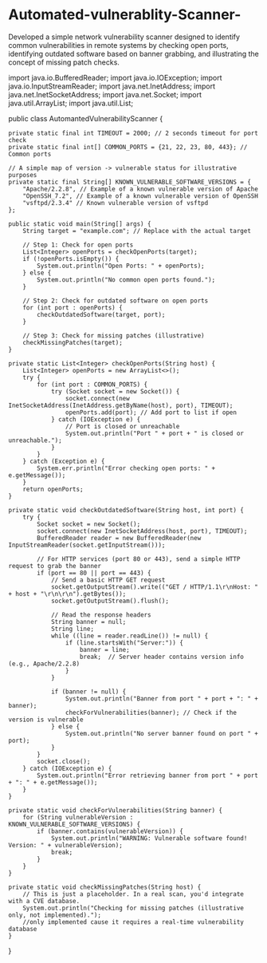 # Automated-vulnerablity-Scanner-
Developed a simple network vulnerability scanner designed to identify common vulnerabilities in remote systems by checking open ports, identifying outdated software based on banner grabbing, and illustrating the concept of missing patch checks.

import java.io.BufferedReader;
import java.io.IOException;
import java.io.InputStreamReader;
import java.net.InetAddress;
import java.net.InetSocketAddress;
import java.net.Socket;
import java.util.ArrayList;
import java.util.List;

public class AutomantedVulnerabilityScanner {

    private static final int TIMEOUT = 2000; // 2 seconds timeout for port check
    private static final int[] COMMON_PORTS = {21, 22, 23, 80, 443}; // Common ports

    // A simple map of version -> vulnerable status for illustrative purposes
    private static final String[] KNOWN_VULNERABLE_SOFTWARE_VERSIONS = {
        "Apache/2.2.8", // Example of a known vulnerable version of Apache
        "OpenSSH_7.2", // Example of a known vulnerable version of OpenSSH
        "vsftpd/2.3.4" // Known vulnerable version of vsftpd
    };

    public static void main(String[] args) {
        String target = "example.com"; // Replace with the actual target

        // Step 1: Check for open ports
        List<Integer> openPorts = checkOpenPorts(target);
        if (!openPorts.isEmpty()) {
            System.out.println("Open Ports: " + openPorts);
        } else {
            System.out.println("No common open ports found.");
        }

        // Step 2: Check for outdated software on open ports
        for (int port : openPorts) {
            checkOutdatedSoftware(target, port);
        }

        // Step 3: Check for missing patches (illustrative)
        checkMissingPatches(target);
    }

    private static List<Integer> checkOpenPorts(String host) {
        List<Integer> openPorts = new ArrayList<>();
        try {
            for (int port : COMMON_PORTS) {
                try (Socket socket = new Socket()) {
                    socket.connect(new InetSocketAddress(InetAddress.getByName(host), port), TIMEOUT);
                    openPorts.add(port); // Add port to list if open
                } catch (IOException e) {
                    // Port is closed or unreachable
                    System.out.println("Port " + port + " is closed or unreachable.");
                }
            }
        } catch (Exception e) {
            System.err.println("Error checking open ports: " + e.getMessage());
        }
        return openPorts;
    }

    private static void checkOutdatedSoftware(String host, int port) {
        try {
            Socket socket = new Socket();
            socket.connect(new InetSocketAddress(host, port), TIMEOUT);
            BufferedReader reader = new BufferedReader(new InputStreamReader(socket.getInputStream()));

            // For HTTP services (port 80 or 443), send a simple HTTP request to grab the banner
            if (port == 80 || port == 443) {
                // Send a basic HTTP GET request
                socket.getOutputStream().write(("GET / HTTP/1.1\r\nHost: " + host + "\r\n\r\n").getBytes());
                socket.getOutputStream().flush();

                // Read the response headers
                String banner = null;
                String line;
                while ((line = reader.readLine()) != null) {
                    if (line.startsWith("Server:")) {
                        banner = line;
                        break;  // Server header contains version info (e.g., Apache/2.2.8)
                    }
                }

                if (banner != null) {
                    System.out.println("Banner from port " + port + ": " + banner);
                    checkForVulnerabilities(banner); // Check if the version is vulnerable
                } else {
                    System.out.println("No server banner found on port " + port);
                }
            }
            socket.close();
        } catch (IOException e) {
            System.out.println("Error retrieving banner from port " + port + ": " + e.getMessage());
        }
    }

    private static void checkForVulnerabilities(String banner) {
        for (String vulnerableVersion : KNOWN_VULNERABLE_SOFTWARE_VERSIONS) {
            if (banner.contains(vulnerableVersion)) {
                System.out.println("WARNING: Vulnerable software found! Version: " + vulnerableVersion);
                break;
            }
        }
    }

    private static void checkMissingPatches(String host) {
        // This is just a placeholder. In a real scan, you'd integrate with a CVE database.
        System.out.println("Checking for missing patches (illustrative only, not implemented).");
        //only implemented cause it requires a real-time vulnerability database
    }
}
